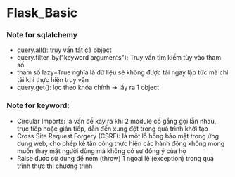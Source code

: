 # Flask_Basic


### Note for sqlalchemy
- query.all(): truy vấn tất cả object
- query.filter_by("keyword arguments"): Truy vấn tìm kiếm tùy vào tham số 
- tham số lazy=True nghĩa là dữ liệu sẽ không được tải ngay lập tức mà chỉ tải khi thực hiện truy vấn
- query.get(): lọc theo khóa chính -> lấy ra 1 object

### Note for keyword:
- Circular Imports: là vấn đề xảy ra khi 2 module cố gắng gọi lẫn nhau, trực tiếp hoặc gián tiếp, dẫn đến xung đột trong quá trình khởi tạo
- Cross Site Request Forgery (CSRF): là một lỗ hổng bảo mật trong ứng dụng web, cho phép kẻ tấn công thực hiện các hành động không mong muốn thay mặt người dùng mà không có sự đồng ý của họ
- Raise được sử dụng để ném (throw) 1 ngoại lệ (exception) trong quá trình thực thi chương trình